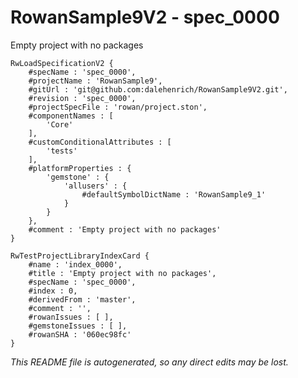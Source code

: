 # RowanSample9V2 - spec_0000
Empty project with no packages
```
RwLoadSpecificationV2 {
	#specName : 'spec_0000',
	#projectName : 'RowanSample9',
	#gitUrl : 'git@github.com:dalehenrich/RowanSample9V2.git',
	#revision : 'spec_0000',
	#projectSpecFile : 'rowan/project.ston',
	#componentNames : [
		'Core'
	],
	#customConditionalAttributes : [
		'tests'
	],
	#platformProperties : {
		'gemstone' : {
			'allusers' : {
				#defaultSymbolDictName : 'RowanSample9_1'
			}
		}
	},
	#comment : 'Empty project with no packages'
}

RwTestProjectLibraryIndexCard {
	#name : 'index_0000',
	#title : 'Empty project with no packages',
	#specName : 'spec_0000',
	#index : 0,
	#derivedFrom : 'master',
	#comment : '',
	#rowanIssues : [ ],
	#gemstoneIssues : [ ],
	#rowanSHA : '060ec98fc'
}
```

*This README file is autogenerated, so any direct edits may be lost.*
